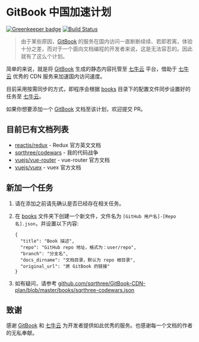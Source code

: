 # GitBook 中国加速计划

[![Greenkeeper badge](https://badges.greenkeeper.io/sqrthree/GitBook-CDN-plan.svg)](https://greenkeeper.io/)
[![Build Status](https://travis-ci.org/sqrthree/GitBook-CDN-plan.svg?branch=master)](https://travis-ci.org/sqrthree/GitBook-CDN-plan)

> 由于某些原因，[GitBook](http://gitbook.com/) 的服务在国内访问一直断断续续、若即若离，体验十分之差，而对于一个面向文档编程的开发者来说，这是无法容忍的。因此就有了这么个计划。

简单的来说，就是将 [GitBook](http://gitbook.com/) 生成的静态内容托管至 [七牛云](https://www.qiniu.com/) 平台，借助于 [七牛云](https://www.qiniu.com/) 优秀的 CDN 服务来加速国内访问速度。

目前采用按需同步的方式，即程序会根据 [books](https://github.com/sqrthree/GitBook-CDN-plan/blob/master/books/) 目录下的配置文件同步设置好的任务至 [七牛云](https://www.qiniu.com/)。

如果你想要添加一个 [GitBook](http://gitbook.com/) 文档至该计划，欢迎提交 PR。

## 目前已有文档列表

<!--list-start-->
- [reactjs/redux](http://op6gls4d1.bkt.clouddn.com/reactjs-redux/) - Redux 官方英文文档
- [sqrthree/codewars](http://op6gls4d1.bkt.clouddn.com/sqrthree-codewars/) - 我的代码战争
- [vuejs/vue-router](http://op6gls4d1.bkt.clouddn.com/vuejs-vue-router/docs/) - vue-router 官方文档
- [vuejs/vuex](http://op6gls4d1.bkt.clouddn.com/vuejs-vuex/docs/) - vuex 官方文档
<!--list-end-->

## 新加一个任务

1. 请在添加之前请先确认是否已经存在相关任务。

2. 在 [books](https://github.com/sqrthree/GitBook-CDN-plan/blob/master/books/) 文件夹下创建一个新文件，文件名为 `[GitHub 用户名]-[Repo 名].json`，并设置以下内容:

    ```
    {
      "title": "Book 描述",
      "repo": "GitHub repo 地址，格式为：user/repo",
      "branch": "分支名",
      "docs_dirname": "文档目录，默认为 repo 根目录",
      "original_url": "原 GitBook 的链接"
    }
    ```
3. 如有疑问，请参考 [github.com/sqrthree/GitBook-CDN-plan/blob/master/books/sqrthree-codewars.json](https://github.com/sqrthree/GitBook-CDN-plan/blob/master/books/sqrthree-codewars.json)

## 致谢

感谢 [GitBook](http://gitbook.com/) 和 [七牛云](https://www.qiniu.com/) 为开发者提供如此优秀的服务。也感谢每一个文档的作者的无私奉献。
